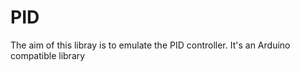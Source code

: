 # PID

The aim of this libray is to emulate the PID controller. It's an Arduino compatible 
library

